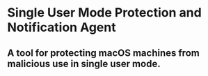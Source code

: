 # Single User Mode Protection and Notification Agent
## A tool for protecting macOS machines from malicious use in single user mode.
